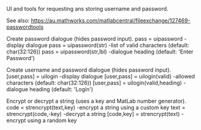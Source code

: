 UI and tools for requesting ans storing username and password.

See also: https://au.mathworks.com/matlabcentral/fileexchange/127469-passwordtools

Create password dialogue (hides password input).
 pass = uipassword       -display dialogue
 pass = uipassword(str)    -list of valid characters (default: char(32:126))
 pass = uipassword(str,lbl)  -dialogue heading (default: 'Enter Password')

Create username and password dialogue (hides password input).
 [user,pass] = uilogin        -display dialogue
 [user,pass] = uilogin(valid)     -allowed characters (default: char(32:126))
 [user,pass] = uilogin(valid,heading) -dialogue heading (default: 'Login')

Encrypt or decrypt a string (uses a key and MatLab number generator).
 code = strencrypt(text,key)     -encrypt a string using a custom key
 text = strencrypt(code,-key)     -decrypt a string
 [code,key] = strencrypt(text)     -encrypt using a random key
 
 
